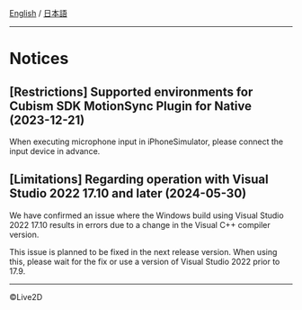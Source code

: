 [English](NOTICE.md) / [日本語](NOTICE.ja.md)

---

# Notices

## [Restrictions] Supported environments for Cubism SDK MotionSync Plugin for Native (2023-12-21)

When executing microphone input in iPhoneSimulator, please connect the input device in advance.


## [Limitations] Regarding operation with Visual Studio 2022 17.10 and later (2024-05-30)

We have confirmed an issue where the Windows build using Visual Studio 2022 17.10 results in errors due to a change in the Visual C++ compiler version.

This issue is planned to be fixed in the next release version. When using this, please wait for the fix or use a version of Visual Studio 2022 prior to 17.9.


---

©Live2D
